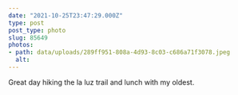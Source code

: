 ```yaml
---
date: "2021-10-25T23:47:29.000Z"
type: post 
post_type: photo
slug: 85649
photos: 
- path: data/uploads/289ff951-808a-4d93-8c03-c686a71f3078.jpeg
  alt: 
---
```

Great day hiking the la luz trail and lunch with my oldest. 
